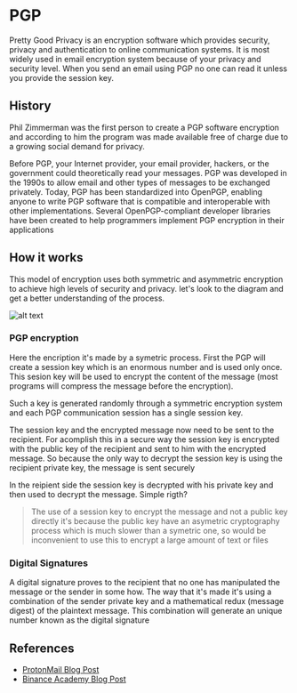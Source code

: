 # PGP
 Pretty Good Privacy is an encryption software which provides security, privacy and authentication to online communication systems. 
 It is most widely used in email encryption system because of your privacy and security level. When you send an email using PGP no one 
 can read it unless you provide the session key.

## History
  Phil Zimmerman was the first person to create a PGP software encryption and according to him the program was made available free of charge due
  to a growing social demand for privacy.
  
  Before PGP, your Internet provider, your email provider, hackers, or the government could theoretically read your messages. PGP was 
  developed in the 1990s to allow email and other types of messages to be exchanged privately. Today, PGP has been standardized into OpenPGP, 
  enabling anyone to write PGP software that is compatible and interoperable with other implementations. Several OpenPGP-compliant developer 
  libraries have been created to help programmers implement PGP encryption in their applications

## How it works
  This model of encryption uses both symmetric and asymmetric encryption to achieve high levels of security and privacy. let's look to the 
  diagram and get a better understanding of the process.
  
  ![alt text][logo]

  [logo]: https://i.imgur.com/ouXKUpX.png "PGP encryption Process by ProtonMail"
  
  ### PGP encryption
   Here the encription it's made by a symetric process. First the PGP will create a session key which is an enormous number and is used only once. This sesion key 
   will be used to encrypt the content of the message (most programs will compress the message before the encryption).
   
   Such a key is generated randomly through a symmetric encryption system and each PGP communication session has a single session key.
   
   The session key and the encrypted message now need to be sent to the recipient. For acomplish this in a secure way the session key is encrypted with the 
   public key of the recipient and sent to him with the encrypted message. So because the only way to decrypt the session key is using the recipient private 
   key, the message is sent securely
   
   In the reipient side the session key is decrypted with his private key and then used to decrypt the message. Simple rigth?
 
   > The use of a session key to encrypt the message and not a public key directly it's because the public key have an asymetric cryptography process 
   > which is much slower than a symetric one, so would be inconvenient to use this to encrypt a large amount of text or files
  
  ### Digital Signatures
  A digital signature proves to the recipient that no one has manipulated the message or the sender in some how. The way that it's made it's using a combination 
  of the sender private key and a mathematical redux (message digest) of the plaintext message. This combination will generate an unique number known as the 
  digital signature



## References
- [ProtonMail Blog Post](https://protonmail.com/blog/what-is-pgp-encryption/)
- [Binance Academy Blog Post](https://academy.binance.com/en/articles/what-is-pgp)
